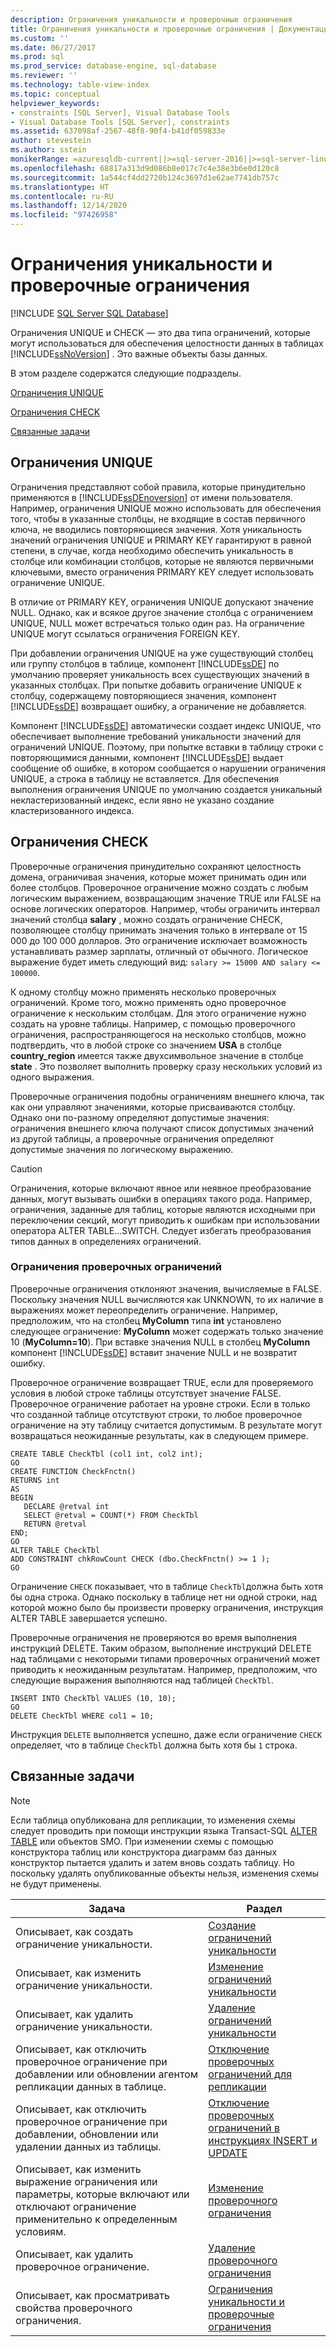```yaml
---
description: Ограничения уникальности и проверочные ограничения
title: Ограничения уникальности и проверочные ограничения | Документация Майкрософт
ms.custom: ''
ms.date: 06/27/2017
ms.prod: sql
ms.prod_service: database-engine, sql-database
ms.reviewer: ''
ms.technology: table-view-index
ms.topic: conceptual
helpviewer_keywords:
- constraints [SQL Server], Visual Database Tools
- Visual Database Tools [SQL Server], constraints
ms.assetid: 637098af-2567-48f8-90f4-b41df059833e
author: stevestein
ms.author: sstein
monikerRange: =azuresqldb-current||>=sql-server-2016||>=sql-server-linux-2017||=azuresqldb-mi-current
ms.openlocfilehash: 68817a313d9d086b8e017c7c4e38e3b6e0d120c8
ms.sourcegitcommit: 1a544cf4dd2720b124c3697d1e62ae7741db757c
ms.translationtype: HT
ms.contentlocale: ru-RU
ms.lasthandoff: 12/14/2020
ms.locfileid: "97426958"
---
```

# <a name="unique-constraints-and-check-constraints"></a>Ограничения уникальности и проверочные ограничения
[!INCLUDE [SQL Server SQL Database](../../includes/applies-to-version/sql-asdb.md)]

  Ограничения UNIQUE и CHECK — это два типа ограничений, которые могут использоваться для обеспечения целостности данных в таблицах [!INCLUDE[ssNoVersion](../../includes/ssnoversion-md.md)] . Это важные объекты базы данных.  
  
 В этом разделе содержатся следующие подразделы.  
  
 [Ограничения UNIQUE](#Unique)  
  
 [Ограничения CHECK](#Check)  
  
 [Связанные задачи](#Tasks)  
  
##  <a name="unique-constraints"></a><a name="Unique"></a> Ограничения UNIQUE  
 Ограничения представляют собой правила, которые принудительно применяются в [!INCLUDE[ssDEnoversion](../../includes/ssdenoversion-md.md)] от имени пользователя. Например, ограничения UNIQUE можно использовать для обеспечения того, чтобы в указанные столбцы, не входящие в состав первичного ключа, не вводились повторяющиеся значения. Хотя уникальность значений ограничения UNIQUE и PRIMARY KEY гарантируют в равной степени, в случае, когда необходимо обеспечить уникальность в столбце или комбинации столбцов, которые не являются первичными ключевыми, вместо ограничения PRIMARY KEY следует использовать ограничение UNIQUE.  
  
 В отличие от PRIMARY KEY, ограничения UNIQUE допускают значение NULL. Однако, как и всякое другое значение столбца с ограничением UNIQUE, NULL может встречаться только один раз. На ограничение UNIQUE могут ссылаться ограничения FOREIGN KEY.  
  
 При добавлении ограничения UNIQUE на уже существующий столбец или группу столбцов в таблице, компонент [!INCLUDE[ssDE](../../includes/ssde-md.md)] по умолчанию проверяет уникальность всех существующих значений в указанных столбцах. При попытке добавить ограничение UNIQUE к столбцу, содержащему повторяющиеся значения, компонент [!INCLUDE[ssDE](../../includes/ssde-md.md)] возвращает ошибку, а ограничение не добавляется.  
  
 Компонент [!INCLUDE[ssDE](../../includes/ssde-md.md)] автоматически создает индекс UNIQUE, что обеспечивает выполнение требований уникальности значений для ограничений UNIQUE. Поэтому, при попытке вставки в таблицу строки с повторяющимися данными, компонент [!INCLUDE[ssDE](../../includes/ssde-md.md)] выдает сообщение об ошибке, в котором сообщается о нарушении ограничения UNIQUE, а строка в таблицу не вставляется. Для обеспечения выполнения ограничения UNIQUE по умолчанию создается уникальный некластеризованный индекс, если явно не указано создание кластеризованного индекса.  
  
##  <a name="check-constraints"></a><a name="Check"></a> Ограничения CHECK  
 Проверочные ограничения принудительно сохраняют целостность домена, ограничивая значения, которые может принимать один или более столбцов. Проверочное ограничение можно создать с любым логическим выражением, возвращающим значение TRUE или FALSE на основе логических операторов. Например, чтобы ограничить интервал значений столбца **salary** , можно создать ограничение CHECK, позволяющее столбцу принимать значения только в интервале от 15 000 до 100 000 долларов. Это ограничение исключает возможность устанавливать размер зарплаты, отличный от обычного. Логическое выражение будет иметь следующий вид: `salary >= 15000 AND salary <= 100000`.  
  
 К одному столбцу можно применять несколько проверочных ограничений. Кроме того, можно применять одно проверочное ограничение к нескольким столбцам. Для этого ограничение нужно создать на уровне таблицы. Например, с помощью проверочного ограничения, распространяющегося на несколько столбцов, можно подтвердить, что в любой строке со значением **USA** в столбце **country_region** имеется также двухсимвольное значение в столбце **state** . Это позволяет выполнить проверку сразу нескольких условий из одного выражения.  
  
 Проверочные ограничения подобны ограничениям внешнего ключа, так как они управляют значениями, которые присваиваются столбцу. Однако они по-разному определяют допустимые значения: ограничения внешнего ключа получают список допустимых значений из другой таблицы, а проверочные ограничения определяют допустимые значения по логическому выражению.  
  
> [!CAUTION]  
>  Ограничения, которые включают явное или неявное преобразование данных, могут вызывать ошибки в операциях такого рода. Например, ограничения, заданные для таблиц, которые являются исходными при переключении секций, могут приводить к ошибкам при использовании оператора ALTER TABLE...SWITCH. Следует избегать преобразования типов данных в определениях ограничений.  
  
### <a name="limitations-of-check-constraints"></a>Ограничения проверочных ограничений  
 Проверочные ограничения отклоняют значения, вычисляемые в FALSE. Поскольку значения NULL вычисляются как UNKNOWN, то их наличие в выражениях может переопределить ограничение. Например, предположим, что на столбец **MyColumn** типа **int** установлено следующее ограничение: **MyColumn** может содержать только значение 10 (**MyColumn=10**). При вставке значения NULL в столбец **MyColumn** компонент [!INCLUDE[ssDE](../../includes/ssde-md.md)] вставит значение NULL и не возвратит ошибку.  
  
 Проверочное ограничение возвращает TRUE, если для проверяемого условия в любой строке таблицы отсутствует значение FALSE. Проверочное ограничение работает на уровне строки. Если в только что созданной таблице отсутствуют строки, то любое проверочное ограничение на эту таблицу считается допустимым. В результате могут возвращаться неожиданные результаты, как в следующем примере.  
  
```  
CREATE TABLE CheckTbl (col1 int, col2 int);  
GO  
CREATE FUNCTION CheckFnctn()  
RETURNS int  
AS   
BEGIN  
   DECLARE @retval int  
   SELECT @retval = COUNT(*) FROM CheckTbl  
   RETURN @retval  
END;  
GO  
ALTER TABLE CheckTbl  
ADD CONSTRAINT chkRowCount CHECK (dbo.CheckFnctn() >= 1 );  
GO  
```  
  
 Ограничение `CHECK` показывает, что в таблице `CheckTbl`должна быть хотя бы одна строка. Однако поскольку в таблице нет ни одной строки, над которой можно было бы произвести проверку ограничения, инструкция ALTER TABLE завершается успешно.  
  
 Проверочные ограничения не проверяются во время выполнения инструкций DELETE. Таким образом, выполнение инструкций DELETE над таблицами с некоторыми типами проверочных ограничений может приводить к неожиданным результатам. Например, предположим, что следующие выражения выполняются над таблицей `CheckTbl`.  
  
```  
INSERT INTO CheckTbl VALUES (10, 10);  
GO  
DELETE CheckTbl WHERE col1 = 10;  
```  
  
 Инструкция `DELETE` выполняется успешно, даже если ограничение `CHECK` определяет, что в таблице `CheckTbl` должна быть хотя бы `1` строка.  
  
##  <a name="related-tasks"></a><a name="Tasks"></a> Связанные задачи  
  
> [!NOTE]  
>  Если таблица опубликована для репликации, то изменения схемы следует проводить при помощи инструкции языка Transact-SQL [ALTER TABLE](../../t-sql/statements/alter-table-transact-sql.md) или объектов SMO. При изменении схемы с помощью конструктора таблиц или конструктора диаграмм баз данных конструктор пытается удалить и затем вновь создать таблицу. Но поскольку удалять опубликованные объекты нельзя, изменения схемы не будут применены.  
  
|Задача|Раздел|  
|----------|-----------|  
|Описывает, как создать ограничение уникальности.|[Создание ограничений уникальности](../../relational-databases/tables/create-unique-constraints.md)|  
|Описывает, как изменить ограничение уникальности.|[Изменение ограничений уникальности](../../relational-databases/tables/modify-unique-constraints.md)|  
|Описывает, как удалить ограничение уникальности.|[Удаление ограничений уникальности](../../relational-databases/tables/delete-unique-constraints.md)|  
|Описывает, как отключить проверочное ограничение при добавлении или обновлении агентом репликации данных в таблице.|[Отключение проверочных ограничений для репликации](../../relational-databases/tables/disable-check-constraints-for-replication.md)|  
|Описывает, как отключить проверочное ограничение при добавлении, обновлении или удалении данных из таблицы.|[Отключение проверочных ограничений в инструкциях INSERT и UPDATE](../../relational-databases/tables/disable-check-constraints-with-insert-and-update-statements.md)|  
|Описывает, как изменить выражение ограничения или параметры, которые включают или отключают ограничение применительно к определенным условиям.|[Изменение проверочного ограничения](../../relational-databases/tables/modify-check-constraints.md)|  
|Описывает, как удалить проверочное ограничение.|[Удаление проверочного ограничения](../../relational-databases/tables/delete-check-constraints.md)|  
|Описывает, как просматривать свойства проверочного ограничения.|[Ограничения уникальности и проверочные ограничения](../../relational-databases/tables/unique-constraints-and-check-constraints.md)|  
  
  
